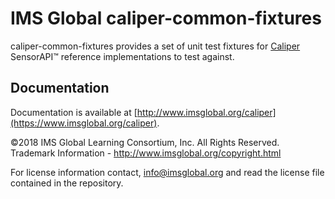 # IMS Global caliper-common-fixtures

caliper-common-fixtures provides a set of unit test fixtures for [Caliper](http://www.imsglobal.org/caliper) SensorAPI™ reference implementations to test against.

## Documentation

Documentation is available at [http://www.imsglobal.org/caliper](https://www.imsglobal.org/caliper).

©2018 IMS Global Learning Consortium, Inc. All Rights Reserved.  
Trademark Information - http://www.imsglobal.org/copyright.html

For license information contact, info@imsglobal.org and read the license file contained in the repository.